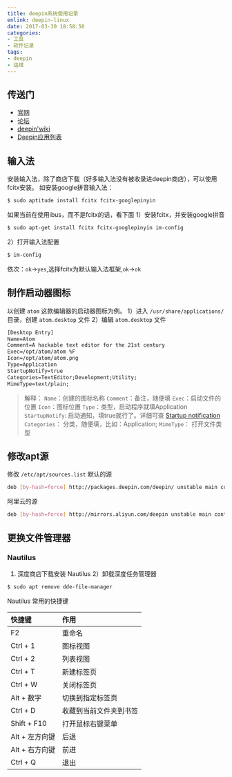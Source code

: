 ```yaml
---
title: deepin系统使用记录
enlink: deepin-linux
date: 2017-03-30 18:58:50
categories:
- 工具
- 软件记录
tags:
- deepin
- 运维
---
```

## 传送门
- [官网](https://www.deepin.org/)
- [论坛](https://bbs.deepin.org/)
- [deepin'wiki](https://wiki.deepin.org/)
- [Deepin应用列表](https://wiki.deepin.org/index.php?title=Deepin%E5%BA%94%E7%94%A8%E7%AE%A1%E7%90%86)

## 输入法
安装输入法，除了商店下载（好多输入法没有被收录进deepin商店），可以使用fcitx安装。
如安装google拼音输入法：
```bash
$ sudo aptitude install fcitx fcitx-googlepinyin
```
如果当前在使用ibus，而不是fcitx的话，看下面
1）安装fcitx，并安装google拼音
```bash
$ sudo apt-get install fcitx fcitx-googlepinyin im-config
```
2）打开输入法配置
```bash
$ im-config
```
依次：`ok`->`yes`,选择fcitx为默认输入法框架,`ok`->`ok`

## 制作启动器图标
以创建 `atom` 这款编辑器的启动器图标为例。
1）进入 `/usr/share/applications/` 目录，创建 `atom.desktop` 文件
2）编辑 `atom.desktop` 文件
```xml
[Desktop Entry]
Name=Atom
Comment=A hackable text editor for the 21st century
Exec=/opt/atom/atom %F
Icon=/opt/atom/atom.png
Type=Application
StartupNotify=true
Categories=TextEditor;Development;Utility;
MimeType=text/plain;
```
>解释：
`Name`：创建的图标名称
`Comment`：备注，随便填
`Exec`：启动文件的位置
`Icon`：图标位置
`Type`：类型，启动程序就填Application
`StartupNotify`: 启动通知，填true就行了。详细可查 [Startup notification](https://developer.gnome.org/integration-guide/stable/startup-notification.html.en)
`Categories`： 分类，随便填，比如：Application;
`MimeType`： 打开文件类型

## 修改apt源
修改 `/etc/apt/sources.list`
默认的源
```bash
deb [by-hash=force] http://packages.deepin.com/deepin/ unstable main contrib non-free
```
阿里云的源
```bash
deb [by-hash=force] http://mirrors.aliyun.com/deepin unstable main contrib non-free
```


## 更换文件管理器
### Nautilus
1) 深度商店下载安装 Nautilus
2）卸载深度任务管理器
```bash
$ sudo apt remove dde-file-manager
```
Nautilus 常用的快捷键

| 快捷键 | 作用 |
| :- | :- |
| F2 | 重命名  |
| Ctrl + 1 | 图标视图 |
| Ctrl + 2 | 列表视图 |
| Ctrl + T | 新建标签页 |
| Ctrl + W | 关闭标签页 |
| Alt + 数字 | 切换到指定标签页 |
| Ctrl + D | 收藏到当前文件夹到书签 |
| Shift + F10 | 打开鼠标右键菜单 |
| Alt + 左方向键 | 后退 |
| Alt + 右方向键 | 前进 |
| Ctrl + Q | 退出 |
